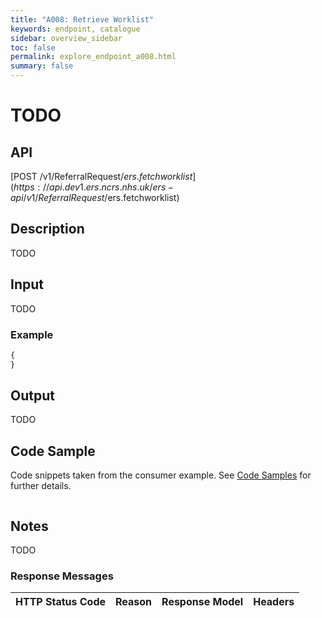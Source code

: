 ```yaml
---
title: "A008: Retrieve Worklist"
keywords: endpoint, catalogue
sidebar: overview_sidebar
toc: false
permalink: explore_endpoint_a008.html
summary: false
---
```


# TODO

## API
[POST /v1/ReferralRequest/$ers.fetchworklist](https://api.dev1.ers.ncrs.nhs.uk/ers-api/v1/ReferralRequest/$ers.fetchworklist)

## Description
TODO

## Input
TODO

### Example
```javascript
{
}
```

## Output
TODO

## Code Sample
Code snippets taken from the consumer example. See [Code Samples](https://developer.nhs.uk/library/systems/e-rs/ecosystem/develop/code/) for further details.

```javascript
```

## Notes
TODO

### Response Messages

HTTP Status Code | Reason | Response Model | Headers
---------------- | ------ | -------------- | -------
